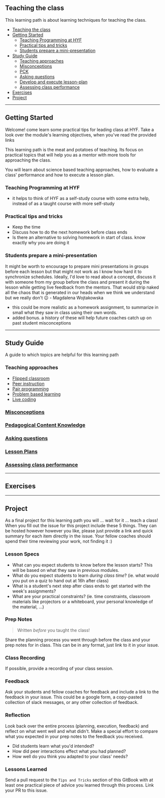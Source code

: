## Teaching the class

This learning path is about learning techniques for teaching the class.

- [Teaching the class](#teaching-the-class)
- [Getting Started](#getting-started)
  - [Teaching Programming at HYF](#teaching-programming-at-hyf)
  - [Practical tips and tricks](#practical-tips-and-tricks)
  - [Students prepare a mini-presentation](#students-prepare-a-mini-presentation)
- [Study Guide](#study-guide)
  - [Teaching approaches](#teaching-approaches)
  - [Misconceptions](#misconceptions)
  - [PCK](#pck)
  - [Asking questions](#asking-questions)
  - [Develop and execute lesson-plan](#develop-and-execute-lesson-plan)
  - [Assessing class performance](#assessing-class-performance)
- [Exercises](#exercises)
- [Project](#project)

---

## Getting Started

Welcome!  come learn some practical tips for leading class at HYF.  Take a look over the module's learning objectives, when you've read the provided links

This learning path is the meat and potatoes of teaching. Its focus on practical topics that will help you as a mentor with more tools for approaching the class.

You will learn about science based teaching approaches, how to evaluate a class' performance and how to execute a lesson plan.


### Teaching Programming at HYF

- it helps to think of HYF as a self-study course with some extra help, instead of as a taught course with more self-study

### Practical tips and tricks

- Keep the time
- Discuss how to do the next homework before class ends
- Is there an alternative to solving homework in start of class. know exactly why you are doing it

### Students prepare a mini-presentation

It might be worth to encourage to prepare mini presentations in groups before each lesson but that might not work as I know how hard it to synchronize schedules. Ideally, I'd love to read about a concept, discuss it with someone from my group before the class and present it during the lesson while getting live feedback from the mentors. That would strip naked all the chaos that is generated in our heads when we think we understand but we really don't :wink: - Magdalena Wojtakowska
- this could be more realistic as a homework assignment, to summarize in small what they saw in class using their own words.
- added bonus.  a history of these will help future coaches catch up on past student misconceptions

---

## Study Guide

A guide to which topics are helpful for this learning path

### Teaching approaches
- [Flipped classroom](./../topics/flipped-classroom.md)
- [Peer instruction](./../topics/peer-instruction.md)
- [Pair programming](./../topics/pair-programming.md)
- [Problem based learning](./../topics/problem-based-learning.md)
- [Live coding](./../topics/live-coding.md)

### [Misconceptions](../topics/misconceptions.md)

### [Pedagogical Content Knowledge](../topics/pedagogical-content-knowledge.md)

### [Asking questions](../topics/asking-questions.md)

### [Lesson Plans](../topics/lesson-plans.md)

### [Assessing class performance](../topics/assessing-class-performance.md)

---

## Exercises



---

## Project

As a final project for this learning path you will ... wait for it ... teach a class! When you fill out the issue for this project include these 5 things.  They can be hosted however however you like, please just provide a link and quick summary for each item directly in the issue.  Your fellow coaches should spend their time reviewing your work, not finding it :)

### Lesson Specs

- What can you expect students to know before the lesson starts? This will be based on what they saw in previous modules.
- What do you expect students to learn _during class time_? (ie. what would you put on a quiz to hand out at 16h after class)
- What is a student's next step after class ends to get started with the week's assignments?
- What are your practical constraints? (ie. time constraints, classroom materials like projectors or a whiteboard, your personal knowledge of the material, ...)

### Prep Notes

> Written _before_ you taught the class!

Share the planning process you went through before the class and your prep notes for in class.  This can be in any format, just link to it in your issue.

### Class Recording

If possible, provide a recording of your class session.

### Feedback

Ask your students and fellow coaches for feedback and include a link to the feedback in your issue.  This could be a google form, a copy-pasted collection of slack messages, or any other collection of feedback.

### Reflection

Look back over the entire process (planning, execution, feedback) and reflect on what went well and what didn't.  Make a special effort to compare what you expected in your prep notes to the feedback you received.

- Did students learn what you'd intended?
- How did peer interactions effect what you had planned?
- How well do you think you adapted to your class' needs?

### Lessons Learned

Send a pull request to the `Tips and Tricks` section of this GitBook with at least one practical piece of advice you learned through this process. Link your PR to this issue.

